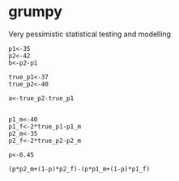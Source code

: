 # grumpy
Very pessimistic statistical testing and modelling

```
p1<-35
p2<-42
b<-p2-p1

true_p1<-37
true_p2<-40

a<-true_p2-true_p1


p1_m<-40
p1_f<-2*true_p1-p1_m
p2_m<-35
p2_f<-2*true_p2-p2_m

p<-0.45

(p*p2_m+(1-p)*p2_f)-(p*p1_m+(1-p)*p1_f)
```
